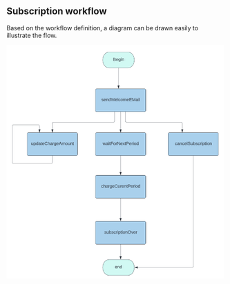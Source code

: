## Subscription workflow

Based on the workflow definition, a diagram can be drawn easily to illustrate the flow.

![alt text](./diagram.png "Subscription workflow")
